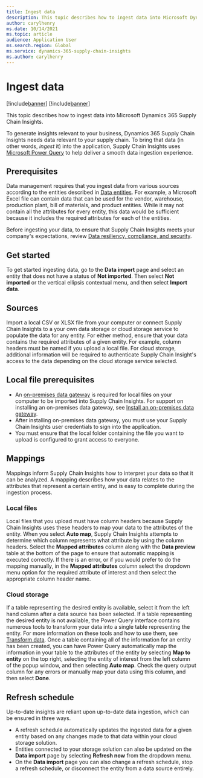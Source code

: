 ```yaml
---
title: Ingest data
description: This topic describes how to ingest data into Microsoft Dynamics 365 Supply Chain Insights.
author: carylhenry
ms.date: 10/14/2021
ms.topic: article
audience: Application User
ms.search.region: Global
ms.service: dynamics-365-supply-chain-insights
ms.author: carylhenry
---
```


# Ingest data

[!include[banner](includes/banner.md)]
[!include[banner](includes/preview-banner.md)]

This topic describes how to ingest data into Microsoft Dynamics 365 Supply Chain Insights.

To generate insights relevant to your business, Dynamics 365 Supply Chain Insights needs data relevant to your supply chain. To bring that data (in other words, *ingest* it) into the application, Supply Chain Insights uses [Microsoft Power Query](/power-query/power-query-what-is-power-query) to help deliver a smooth data ingestion experience.

## Prerequisites

Data management requires that you ingest data from various sources according to the entities described in [Data entities](entities.md). For example, a Microsoft Excel file can contain data that can be used for the vendor, warehouse, production plant, bill of materials, and product entities. While it may not contain all the attributes for every entity, this data would be sufficient because it includes the required attributes for each of the entities.

Before ingesting your data, to ensure that Supply Chain Insights meets your company's expectations, review [Data resiliency, compliance, and security](resiliency-compliance-security.md).

## Get started

To get started ingesting data, go to the **Data import** page and select an entity that does not have a status of **Not imported**. Then select **Not imported** or the vertical ellipsis contextual menu, and then select **Import data**.

## Sources

Import a local CSV or XLSX file from your computer or connect Supply Chain Insights to a your own data storage or cloud storage service to populate the data for any entity. For either method, ensure that your data contains the required attributes of a given entity. For example, column headers must be named if you upload a local file. For cloud storage, additional information will be required to authenticate Supply Chain Insight's access to the data depending on the cloud storage service selected.

<!--![selecting an entity, choosing a cloud data source, and authorizing Supply Chain Insights' access to the data](/articles/media/connect-and-authorize-cloud-storage.gif)-->

## Local file prerequisites

- An [on-premises data gateway](/data-integration/gateway/service-gateway-onprem) is required for local files on your computer to be imported into Supply Chain Insights. For support on installing an on-premises data gateway, see [Install an on-premises data gateway](https://docs.microsoft.com/en-us/data-integration/gateway/service-gateway-install).
- After installing on-premises data gateway, you must use your Supply Chain Insights user credentials to sign into the application.
- You must ensure that the local folder containing the file you want to upload is configured to grant access to everyone.

## Mappings

Mappings inform Supply Chain Insights how to interpret your data so that it can be analyzed. A mapping describes how your data relates to the attributes that represent a certain entity, and is easy to complete during the ingestion process. 

### Local files

Local files that you upload must have column headers because Supply Chain Insights uses these headers to map your data to the attributes of the entity. When you select **Auto map**, Supply Chain Insights attempts to determine which column represents what attribute by using the column headers. Select the **Mapped attributes** column along with the **Data preview** table at the bottom of the page to ensure that automatic mapping is executed correctly. If there is an error, or if you would prefer to do the mapping manually, in the **Mapped attributes** column select the dropdown menu option for the required attribute of interest and then select the appropriate column header name.

### Cloud storage

If a table representing the desired entity is available, select it from the left hand column after a data source has been selected. If a table representing the desired entity is not available, the Power Query interface contains numerous tools to transform your data into a single table representing the entity. For more information on these tools and how to use them, see [Transform data](/power-query/power-query-ui). Once a table containing all of the information for an entity has been created, you can have Power Query automatically map the information in your table to the attributes of the entity by selecting **Map to entity** on the top right, selecting the entity of interest from the left column of the popup window, and then selecting **Auto map**. Check the query output column for any errors or manually map your data using this column, and then select **Done**.

<!--![mapping for importing data from a cloud storage solution](/articles/media/map-column-headers-to-attributes.gif)-->

## Refresh schedule

Up-to-date insights are reliant upon up-to-date data ingestion, which can be ensured in three ways. 
- A refresh schedule automatically updates the ingested data for a given entity based on any changes made to that data within your cloud storage solution. 
- Entities connected to your storage solution can also be updated on the **Data import** page by selecting **Refresh now** from the dropdown menu. 
- On the **Data import** page you can also change a refresh schedule, stop a refresh schedule, or disconnect the entity from a data source entirely. 

